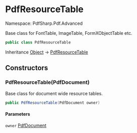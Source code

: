 # PdfResourceTable

Namespace: PdfSharp.Pdf.Advanced

Base class for FontTable, ImageTable, FormXObjectTable etc.

```csharp
public class PdfResourceTable
```

Inheritance [Object](https://docs.microsoft.com/en-us/dotnet/api/system.object) → [PdfResourceTable](./pdfsharp.pdf.advanced.pdfresourcetable)

## Constructors

### **PdfResourceTable(PdfDocument)**

Base class for document wide resource tables.

```csharp
public PdfResourceTable(PdfDocument owner)
```

#### Parameters

`owner` [PdfDocument](./pdfsharp.pdf.pdfdocument)<br>
